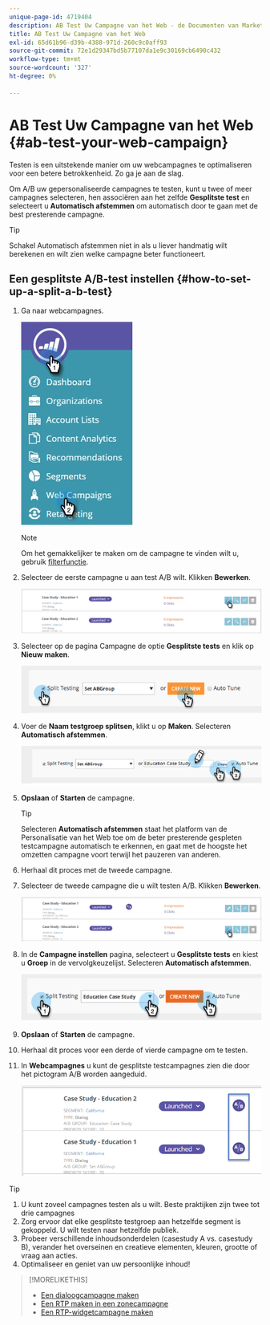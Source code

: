 ```yaml
---
unique-page-id: 4719404
description: AB Test Uw Campagne van het Web - de Documenten van Marketo - de Documentatie van het Product
title: AB Test Uw Campagne van het Web
exl-id: 65d61b96-d39b-4388-971d-260c9c0aff93
source-git-commit: 72e1d29347bd5b77107da1e9c30169cb6490c432
workflow-type: tm+mt
source-wordcount: '327'
ht-degree: 0%

---
```


# AB Test Uw Campagne van het Web {#ab-test-your-web-campaign}

Testen is een uitstekende manier om uw webcampagnes te optimaliseren voor een betere betrokkenheid. Zo ga je aan de slag.

Om A/B uw gepersonaliseerde campagnes te testen, kunt u twee of meer campagnes selecteren, hen associëren aan het zelfde **Gesplitste test** en selecteert u **Automatisch afstemmen** om automatisch door te gaan met de best presterende campagne.

>[!TIP]
>
>Schakel Automatisch afstemmen niet in als u liever handmatig wilt berekenen en wilt zien welke campagne beter functioneert.

## Een gesplitste A/B-test instellen {#how-to-set-up-a-split-a-b-test}

1. Ga naar webcampagnes.

   ![](assets/web-campaigns-hand-2.jpg)

   >[!NOTE]
   >
   >Om het gemakkelijker te maken om de campagne te vinden wilt u, gebruik [filterfunctie](/help/marketo/product-docs/web-personalization/working-with-web-campaigns/filter-web-campaigns.md).

1. Selecteer de eerste campagne u aan test A/B wilt. Klikken **Bewerken**.

   ![](assets/image2016-11-4-13-3a46-3a37.png)

1. Selecteer op de pagina Campagne de optie **Gesplitste tests** en klik op **Nieuw maken**.

   ![](assets/image2014-11-26-16-3a47-3a18.png)

1. Voer de **Naam testgroep splitsen**, klikt u op **Maken**. Selecteren **Automatisch afstemmen**.

   ![](assets/image2014-11-26-16-3a52-3a24.png)

1. **Opslaan** of **Starten** de campagne.

   >[!TIP]
   >
   >Selecteren **Automatisch afstemmen** staat het platform van de Personalisatie van het Web toe om de beter presterende gespleten testcampagne automatisch te erkennen, en gaat met de hoogste het omzetten campagne voort terwijl het pauzeren van anderen.

1. Herhaal dit proces met de tweede campagne.

1. Selecteer de tweede campagne die u wilt testen A/B. Klikken **Bewerken**.

   ![](assets/image2016-11-4-13-3a51-3a39.png)

1. In de **Campagne instellen** pagina, selecteert u **Gesplitste tests** en kiest u **Groep** in de vervolgkeuzelijst. Selecteren **Automatisch afstemmen**.

   ![](assets/image2014-11-26-17-3a2-3a17.png)

1. **Opslaan** of **Starten** de campagne.

1. Herhaal dit proces voor een derde of vierde campagne om te testen.

1. In **Webcampagnes** u kunt de gesplitste testcampagnes zien die door het pictogram A/B worden aangeduid.

   ![](assets/image2016-11-4-13-3a55-3a5.png)

>[!TIP]
>
>1. U kunt zoveel campagnes testen als u wilt. Beste praktijken zijn twee tot drie campagnes
>1. Zorg ervoor dat elke gesplitste testgroep aan hetzelfde segment is gekoppeld. U wilt testen naar hetzelfde publiek.
>1. Probeer verschillende inhoudsonderdelen (casestudy A vs. casestudy B), verander het overseinen en creatieve elementen, kleuren, grootte of vraag aan acties.
>1. Optimaliseer en geniet van uw persoonlijke inhoud!


>[!MORELIKETHIS]
>
>* [Een dialoogcampagne maken](/help/marketo/product-docs/web-personalization/working-with-web-campaigns/create-a-new-dialog-web-campaign.md)
>* [Een RTP maken in een zonecampagne](/help/marketo/product-docs/web-personalization/working-with-web-campaigns/create-a-new-in-zone-web-campaign.md)
>* [Een RTP-widgetcampagne maken](/help/marketo/product-docs/web-personalization/working-with-web-campaigns/create-a-new-widget-web-campaign.md)

